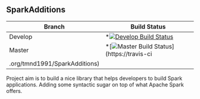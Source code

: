 ## SparkAdditions

| Branch | Build Status |
| ------ | -------------|
| Develop | *[![Develop Build Status](https://travis-ci.org/tmnd1991/SparkAdditions.svg?branch=develop)](https://travis-ci.org/tmnd1991/SparkAdditions) |
| Master  | *[![Master Build Status](https://travis-ci.org/tmnd1991/SparkAdditions.svg?branch=master)](https://travis-ci
.org/tmnd1991/SparkAdditions) |

Project aim is to build a nice library that helps developers to build Spark applications. Adding some syntactic sugar
on top of what Apache Spark offers.